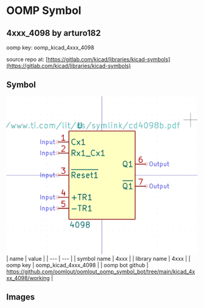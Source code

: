 # OOMP Symbol  
## 4xxx_4098  by arturo182  
  
oomp key: oomp_kicad_4xxx_4098  
  
source repo at: [https://gitlab.com/kicad/libraries/kicad-symbols](https://gitlab.com/kicad/libraries/kicad-symbols)  
## Symbol  
  
[![working.png](working_600.png)](working.png)  
| name | value | 
| --- | --- | 
| symbol name | 4xxx | 
| library name | 4xxx | 
| oomp key | oomp_kicad_4xxx_4098 | 
| oomp bot github | https://github.com/oomlout/oomlout_oomp_symbol_bot/tree/main/kicad_4xxx_4098/working | 
## Images  
